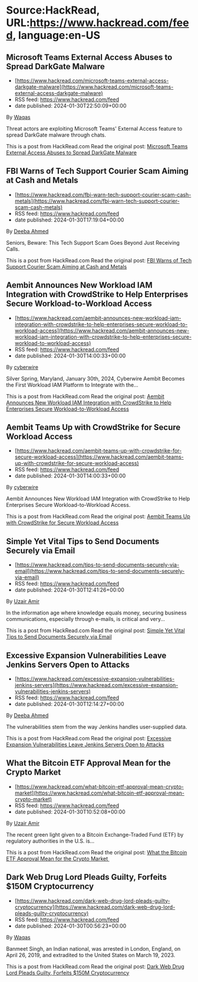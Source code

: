 # Source:HackRead, URL:https://www.hackread.com/feed, language:en-US

## Microsoft Teams External Access Abuses to Spread DarkGate Malware
 - [https://www.hackread.com/microsoft-teams-external-access-darkgate-malware](https://www.hackread.com/microsoft-teams-external-access-darkgate-malware)
 - RSS feed: https://www.hackread.com/feed
 - date published: 2024-01-30T22:50:09+00:00

<p>By <a href="https://www.hackread.com/author/hackread/" rel="nofollow">Waqas</a></p>
<p>Threat actors are exploiting Microsoft Teams' External Access feature to spread DarkGate malware through chats.</p>
<p>This is a post from HackRead.com Read the original post: <a href="https://www.hackread.com/microsoft-teams-external-access-darkgate-malware/" rel="nofollow">Microsoft Teams External Access Abuses to Spread DarkGate Malware</a></p>

## FBI Warns of Tech Support Courier Scam Aiming at Cash and Metals
 - [https://www.hackread.com/fbi-warn-tech-support-courier-scam-cash-metals](https://www.hackread.com/fbi-warn-tech-support-courier-scam-cash-metals)
 - RSS feed: https://www.hackread.com/feed
 - date published: 2024-01-30T17:19:04+00:00

<p>By <a href="https://www.hackread.com/author/deeba/" rel="nofollow">Deeba Ahmed</a></p>
<p>Seniors, Beware: This Tech Support Scam Goes Beyond Just Receiving Calls.</p>
<p>This is a post from HackRead.com Read the original post: <a href="https://www.hackread.com/fbi-warn-tech-support-courier-scam-cash-metals/" rel="nofollow">FBI Warns of Tech Support Courier Scam Aiming at Cash and Metals</a></p>

## Aembit Announces New Workload IAM Integration with CrowdStrike to Help Enterprises Secure Workload-to-Workload Access
 - [https://www.hackread.com/aembit-announces-new-workload-iam-integration-with-crowdstrike-to-help-enterprises-secure-workload-to-workload-access](https://www.hackread.com/aembit-announces-new-workload-iam-integration-with-crowdstrike-to-help-enterprises-secure-workload-to-workload-access)
 - RSS feed: https://www.hackread.com/feed
 - date published: 2024-01-30T14:00:33+00:00

<p>By <a href="https://www.hackread.com/author/cyberwire/" rel="nofollow">cyberwire</a></p>
<p>Silver Spring, Maryland, January 30th, 2024, Cyberwire Aembit Becomes the First Workload IAM Platform to Integrate with the&#8230;</p>
<p>This is a post from HackRead.com Read the original post: <a href="https://www.hackread.com/aembit-announces-new-workload-iam-integration-with-crowdstrike-to-help-enterprises-secure-workload-to-workload-access/" rel="nofollow">Aembit Announces New Workload IAM Integration with CrowdStrike to Help Enterprises Secure Workload-to-Workload Access</a></p>

## Aembit Teams Up with CrowdStrike for Secure Workload Access
 - [https://www.hackread.com/aembit-teams-up-with-crowdstrike-for-secure-workload-access](https://www.hackread.com/aembit-teams-up-with-crowdstrike-for-secure-workload-access)
 - RSS feed: https://www.hackread.com/feed
 - date published: 2024-01-30T14:00:33+00:00

<p>By <a href="https://www.hackread.com/author/cyberwire/" rel="nofollow">cyberwire</a></p>
<p>Aembit Announces New Workload IAM Integration with CrowdStrike to Help Enterprises Secure Workload-to-Workload Access.</p>
<p>This is a post from HackRead.com Read the original post: <a href="https://www.hackread.com/aembit-teams-up-with-crowdstrike-for-secure-workload-access/" rel="nofollow">Aembit Teams Up with CrowdStrike for Secure Workload Access</a></p>

## Simple Yet Vital Tips to Send Documents Securely via Email
 - [https://www.hackread.com/tips-to-send-documents-securely-via-email](https://www.hackread.com/tips-to-send-documents-securely-via-email)
 - RSS feed: https://www.hackread.com/feed
 - date published: 2024-01-30T12:41:26+00:00

<p>By <a href="https://www.hackread.com/author/uzair/" rel="nofollow">Uzair Amir</a></p>
<p>In the information age where knowledge equals money, securing business communications, especially through e-mails, is critical and very&#8230;</p>
<p>This is a post from HackRead.com Read the original post: <a href="https://www.hackread.com/tips-to-send-documents-securely-via-email/" rel="nofollow">Simple Yet Vital Tips to Send Documents Securely via Email</a></p>

## Excessive Expansion Vulnerabilities Leave Jenkins Servers Open to Attacks
 - [https://www.hackread.com/excessive-expansion-vulnerabilities-jenkins-servers](https://www.hackread.com/excessive-expansion-vulnerabilities-jenkins-servers)
 - RSS feed: https://www.hackread.com/feed
 - date published: 2024-01-30T12:14:27+00:00

<p>By <a href="https://www.hackread.com/author/deeba/" rel="nofollow">Deeba Ahmed</a></p>
<p>The vulnerabilities stem from the way Jenkins handles user-supplied data.</p>
<p>This is a post from HackRead.com Read the original post: <a href="https://www.hackread.com/excessive-expansion-vulnerabilities-jenkins-servers/" rel="nofollow">Excessive Expansion Vulnerabilities Leave Jenkins Servers Open to Attacks</a></p>

## What the Bitcoin ETF Approval Mean for the Crypto Market
 - [https://www.hackread.com/what-bitcoin-etf-approval-mean-crypto-market](https://www.hackread.com/what-bitcoin-etf-approval-mean-crypto-market)
 - RSS feed: https://www.hackread.com/feed
 - date published: 2024-01-30T10:52:08+00:00

<p>By <a href="https://www.hackread.com/author/uzair/" rel="nofollow">Uzair Amir</a></p>
<p>The recent green light given to a Bitcoin Exchange-Traded Fund (ETF) by regulatory authorities in the U.S. is&#8230;</p>
<p>This is a post from HackRead.com Read the original post: <a href="https://www.hackread.com/what-bitcoin-etf-approval-mean-crypto-market/" rel="nofollow">What the Bitcoin ETF Approval Mean for the Crypto Market </a></p>

## Dark Web Drug Lord Pleads Guilty, Forfeits $150M Cryptocurrency
 - [https://www.hackread.com/dark-web-drug-lord-pleads-guilty-cryptocurrency](https://www.hackread.com/dark-web-drug-lord-pleads-guilty-cryptocurrency)
 - RSS feed: https://www.hackread.com/feed
 - date published: 2024-01-30T00:56:23+00:00

<p>By <a href="https://www.hackread.com/author/hackread/" rel="nofollow">Waqas</a></p>
<p>Banmeet Singh, an Indian national, was arrested in London, England, on April 26, 2019, and extradited to the United States on March 19, 2023.</p>
<p>This is a post from HackRead.com Read the original post: <a href="https://www.hackread.com/dark-web-drug-lord-pleads-guilty-cryptocurrency/" rel="nofollow">Dark Web Drug Lord Pleads Guilty, Forfeits $150M Cryptocurrency</a></p>

